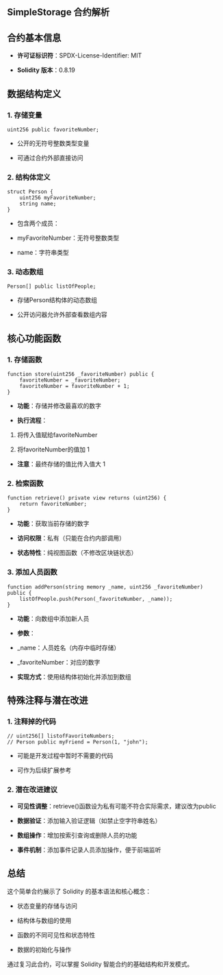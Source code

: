 ## SimpleStorage 合约解析

## 合约基本信息

- **许可证标识符**：SPDX-License-Identifier: MIT

- **Solidity 版本**：0.8.19

## 数据结构定义

### 1. 存储变量

```solidity
uint256 public favoriteNumber;
```

- 公开的无符号整数类型变量

- 可通过合约外部直接访问

### 2. 结构体定义

```solidity
struct Person {
    uint256 myFavoriteNumber;
    string name;
}
```

- 包含两个成员：

- myFavoriteNumber：无符号整数类型

- name：字符串类型

### 3. 动态数组

```solidity
Person[] public listOfPeople;
```

- 存储Person结构体的动态数组

- 公开访问器允许外部查看数组内容

## 核心功能函数

### 1. 存储函数

```solidity
function store(uint256 _favoriteNumber) public {
    favoriteNumber = _favoriteNumber;
    favoriteNumber = favoriteNumber + 1;
}
```

- **功能**：存储并修改最喜欢的数字

- **执行流程**：

1. 将传入值赋给favoriteNumber

1. 将favoriteNumber的值加 1

- **注意**：最终存储的值比传入值大 1

### 2. 检索函数

```solidity
function retrieve() private view returns (uint256) {
    return favoriteNumber;
}
```

- **功能**：获取当前存储的数字

- **访问权限**：私有（只能在合约内部调用）

- **状态特性**：纯视图函数（不修改区块链状态）

### 3. 添加人员函数

```solidity
function addPerson(string memory _name, uint256 _favoriteNumber) public {
    listOfPeople.push(Person(_favoriteNumber, _name));
}
```

- **功能**：向数组中添加新人员

- **参数**：

- _name：人员姓名（内存中临时存储）

- _favoriteNumber：对应的数字

- **实现方式**：使用结构体初始化并添加到数组

## 特殊注释与潜在改进

### 1. 注释掉的代码

```solidity
// uint256[] listofFavoriteNumbers;
// Person public myFriend = Person(1, "john");
```

- 可能是开发过程中暂时不需要的代码

- 可作为后续扩展参考

### 2. 潜在改进建议

- **可见性调整**：retrieve()函数设为私有可能不符合实际需求，建议改为public

- **数据验证**：添加输入验证逻辑（如禁止空字符串姓名）

- **数组操作**：增加按索引查询或删除人员的功能

- **事件机制**：添加事件记录人员添加操作，便于前端监听

## 总结

这个简单合约展示了 Solidity 的基本语法和核心概念：

- 状态变量的存储与访问

- 结构体与数组的使用

- 函数的不同可见性和状态特性

- 数据的初始化与操作

通过复习此合约，可以掌握 Solidity 智能合约的基础结构和开发模式。
